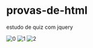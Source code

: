 # provas-de-html
estudo de quiz com jquery

![0](https://user-images.githubusercontent.com/25473299/143137433-444df48a-b007-455e-8912-2a91f0c1aac4.jpg)
![1](https://user-images.githubusercontent.com/25473299/143137445-d322dbd3-666b-4ca5-9746-6e850ab8cde7.jpg)
![2](https://user-images.githubusercontent.com/25473299/143137450-fdd275d2-f654-430b-aafa-03f207ea53b0.jpg)
